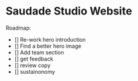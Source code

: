 # Saudade Studio Website

Roadmap:

- [] Re-work hero introduction
- [] Find a better hero image
- [] Add team section
- [] get feedback
- [] review copy
- [] sustainonomy